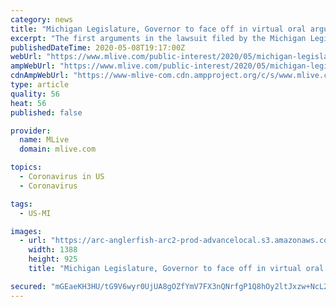 ```yaml
---
category: news
title: "Michigan Legislature, Governor to face off in virtual oral arguments next week"
excerpt: "The first arguments in the lawsuit filed by the Michigan Legislature against Gov. Gretchen Whitmer for unilaterally extending Michigan’s coronavirus state of emergency will be heard by way of video conference next week."
publishedDateTime: 2020-05-08T19:17:00Z
webUrl: "https://www.mlive.com/public-interest/2020/05/michigan-legislature-governor-to-face-off-in-virtual-oral-arguments-next-week.html"
ampWebUrl: "https://www.mlive.com/public-interest/2020/05/michigan-legislature-governor-to-face-off-in-virtual-oral-arguments-next-week.html?outputType=amp"
cdnAmpWebUrl: "https://www-mlive-com.cdn.ampproject.org/c/s/www.mlive.com/public-interest/2020/05/michigan-legislature-governor-to-face-off-in-virtual-oral-arguments-next-week.html?outputType=amp"
type: article
quality: 56
heat: 56
published: false

provider:
  name: MLive
  domain: mlive.com

topics:
  - Coronavirus in US
  - Coronavirus

tags:
  - US-MI

images:
  - url: "https://arc-anglerfish-arc2-prod-advancelocal.s3.amazonaws.com/public/LOEFM7IRE5ABXKTMTGIAEEJ7AU.jpg"
    width: 1388
    height: 925
    title: "Michigan Legislature, Governor to face off in virtual oral arguments next week"

secured: "mGEaeKH3HU/tG9V6wyr0UjUA8gOZfYmV7FX3nQNrfgP1Q8hOy2ltJxzw+NcL2gYfAgMinwhxX5JFq39Qr2W5z09O9LhFed/+UnmliqlKrI58rD5f8rE5/l9eRBgdL0wQFTm6RhVOsXepFc8qBm6mGwiE5j/EuRYha25MnuaGp0/WpfFXevF2QkeK9H0lg+lFnlAoJEhKZXhIC3JXQXTuUOzbAJc3Ol47v3lCrQtXf73kA5sN6NZMKa/u6g/V9sdaABUBDwg/GdqNupHQGS1SoHk0qJaJfwmInS0U8PK9mnjTx3+8xvXIWJm1rM9E1cIVANCvFwujKPaXS1fv/eqS4mF0ZLrkuaTH1GCqWR/vxmGcvZOkWzlbdzPCXN0g77AHWQbhGjq0iQpnBGPoZrScyJraCUoAxrl9DZ08HjNM0kE3pSH/HjrGLiJjdqKOnKd+uOjhkb/T4PWlYAwQZfkxWAjdN5C0Fk16BnkXadv6xY0=;/W3cgTpr/2YlrjGzhY/iUA=="
---
```


